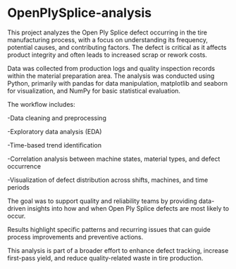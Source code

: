 # OpenPlySplice-analysis

This project analyzes the Open Ply Splice defect occurring in the tire manufacturing process, with a focus on understanding its frequency, potential causes, and contributing factors. The defect is critical as it affects product integrity and often leads to increased scrap or rework costs.

Data was collected from production logs and quality inspection records within the material preparation area. The analysis was conducted using Python, primarily with pandas for data manipulation, matplotlib and seaborn for visualization, and NumPy for basic statistical evaluation.

The workflow includes:

-Data cleaning and preprocessing

-Exploratory data analysis (EDA)

-Time-based trend identification

-Correlation analysis between machine states, material types, and defect occurrence

-Visualization of defect distribution across shifts, machines, and time periods

The goal was to support quality and reliability teams by providing data-driven insights into how and when Open Ply Splice defects are most likely to occur. 

Results highlight specific patterns and recurring issues that can guide process improvements and preventive actions.

This analysis is part of a broader effort to enhance defect tracking, increase first-pass yield, and reduce quality-related waste in tire production.
